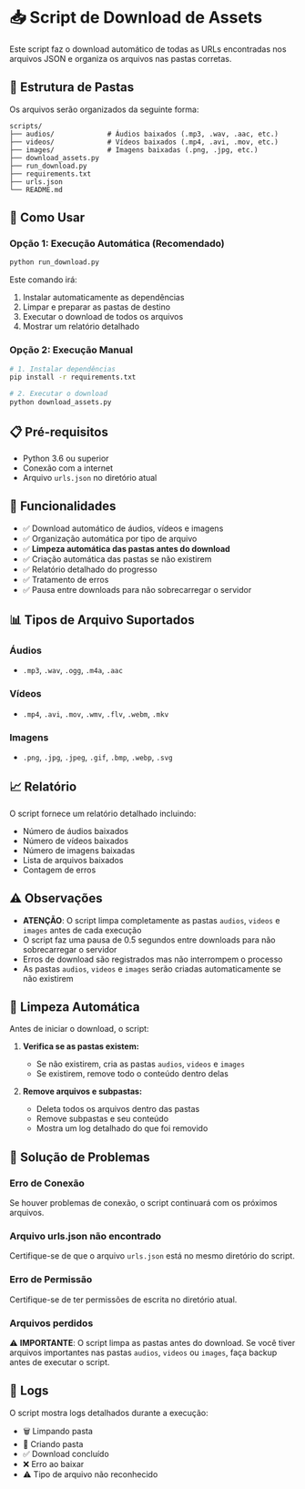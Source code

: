 # 📥 Script de Download de Assets

Este script faz o download automático de todas as URLs encontradas nos arquivos JSON e organiza os arquivos nas pastas corretas.

## 📁 Estrutura de Pastas

Os arquivos serão organizados da seguinte forma:

```
scripts/
├── audios/             # Áudios baixados (.mp3, .wav, .aac, etc.)
├── videos/             # Vídeos baixados (.mp4, .avi, .mov, etc.)
├── images/             # Imagens baixadas (.png, .jpg, etc.)
├── download_assets.py
├── run_download.py
├── requirements.txt
├── urls.json
└── README.md
```

## 🚀 Como Usar

### Opção 1: Execução Automática (Recomendado)

```bash
python run_download.py
```

Este comando irá:

1. Instalar automaticamente as dependências
2. Limpar e preparar as pastas de destino
3. Executar o download de todos os arquivos
4. Mostrar um relatório detalhado

### Opção 2: Execução Manual

```bash
# 1. Instalar dependências
pip install -r requirements.txt

# 2. Executar o download
python download_assets.py
```

## 📋 Pré-requisitos

-   Python 3.6 ou superior
-   Conexão com a internet
-   Arquivo `urls.json` no diretório atual

## 🔧 Funcionalidades

-   ✅ Download automático de áudios, vídeos e imagens
-   ✅ Organização automática por tipo de arquivo
-   ✅ **Limpeza automática das pastas antes do download**
-   ✅ Criação automática das pastas se não existirem
-   ✅ Relatório detalhado do progresso
-   ✅ Tratamento de erros
-   ✅ Pausa entre downloads para não sobrecarregar o servidor

## 📊 Tipos de Arquivo Suportados

### Áudios

-   `.mp3`, `.wav`, `.ogg`, `.m4a`, `.aac`

### Vídeos

-   `.mp4`, `.avi`, `.mov`, `.wmv`, `.flv`, `.webm`, `.mkv`

### Imagens

-   `.png`, `.jpg`, `.jpeg`, `.gif`, `.bmp`, `.webp`, `.svg`

## 📈 Relatório

O script fornece um relatório detalhado incluindo:

-   Número de áudios baixados
-   Número de vídeos baixados
-   Número de imagens baixadas
-   Lista de arquivos baixados
-   Contagem de erros

## ⚠️ Observações

-   **ATENÇÃO**: O script limpa completamente as pastas `audios`, `videos` e `images` antes de cada execução
-   O script faz uma pausa de 0.5 segundos entre downloads para não sobrecarregar o servidor
-   Erros de download são registrados mas não interrompem o processo
-   As pastas `audios`, `videos` e `images` serão criadas automaticamente se não existirem

## 🧹 Limpeza Automática

Antes de iniciar o download, o script:

1. **Verifica se as pastas existem:**

    - Se não existirem, cria as pastas `audios`, `videos` e `images`
    - Se existirem, remove todo o conteúdo dentro delas

2. **Remove arquivos e subpastas:**
    - Deleta todos os arquivos dentro das pastas
    - Remove subpastas e seu conteúdo
    - Mostra um log detalhado do que foi removido

## 🐛 Solução de Problemas

### Erro de Conexão

Se houver problemas de conexão, o script continuará com os próximos arquivos.

### Arquivo urls.json não encontrado

Certifique-se de que o arquivo `urls.json` está no mesmo diretório do script.

### Erro de Permissão

Certifique-se de ter permissões de escrita no diretório atual.

### Arquivos perdidos

⚠️ **IMPORTANTE**: O script limpa as pastas antes do download. Se você tiver arquivos importantes nas pastas `audios`, `videos` ou `images`, faça backup antes de executar o script.

## 📝 Logs

O script mostra logs detalhados durante a execução:

-   🗑️ Limpando pasta
-   📁 Criando pasta
-   ✅ Download concluído
-   ❌ Erro ao baixar
-   ⚠️ Tipo de arquivo não reconhecido
